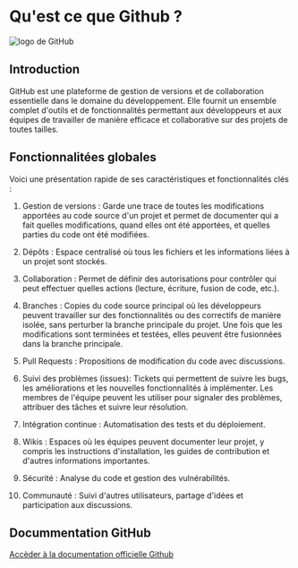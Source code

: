 # Qu'est ce que Github ?

![logo de GitHub](https://www.lebigdata.fr/wp-content/uploads/2021/03/DataLab_-_Chapitre_0_-_Fabriquer_sa_station_de_mesure_connect_e_github-logo-640x320-1.png)

## Introduction

GitHub est une plateforme de gestion de versions et de collaboration essentielle dans le domaine du développement. Elle fournit un ensemble complet d'outils et de fonctionnalités permettant aux développeurs et aux équipes de travailler de manière efficace et collaborative sur des projets de toutes tailles.

## Fonctionnalitées globales

Voici une présentation rapide de ses caractéristiques et fonctionnalités clés :


1) Gestion de versions : Garde une trace de toutes les modifications apportées au code source d'un projet et permet de documenter qui a fait quelles modifications, quand elles ont été apportées, et quelles parties du code ont été modifiées.
   
2) Dépôts : Espace centralisé où tous les fichiers et les informations liées à un projet sont stockés.
   
3) Collaboration : Permet de définir des autorisations pour contrôler qui peut effectuer quelles actions (lecture, écriture, fusion de code, etc.).
   
4) Branches : Copies du code source principal où les développeurs peuvent travailler sur des fonctionnalités ou des correctifs de manière isolée, sans perturber la branche principale du projet. Une fois que les modifications sont terminées et testées, elles peuvent être fusionnées dans la branche principale.
   
5) Pull Requests : Propositions de modification du code avec discussions.
   
6) Suivi des problèmes (issues): Tickets qui permettent de suivre les bugs, les améliorations et les nouvelles fonctionnalités à implémenter. Les membres de l'équipe peuvent les utiliser pour signaler des problèmes, attribuer des tâches et suivre leur résolution.
   
7) Intégration continue : Automatisation des tests et du déploiement.
   
8) Wikis : Espaces où les équipes peuvent documenter leur projet, y compris les instructions d'installation, les guides de contribution et d'autres informations importantes.
   
9)  Sécurité : Analyse du code et gestion des vulnérabilités.
    
10) Communauté : Suivi d'autres utilisateurs, partage d'idées et participation aux discussions.


## Docummentation GitHub

[Accèder à la documentation officielle Github](https://docs.github.com/)
